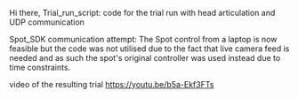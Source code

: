 Hi there, 
Trial_run_script: code for the trial run with head articulation and UDP communication

Spot_SDK communication attempt: The Spot control from a laptop is now feasible but the code was not utilised due to the fact that live camera feed is needed and as such the spot's original controller was used instead due to time constraints.



video of the resulting trial
https://youtu.be/b5a-Ekf3FTs 
